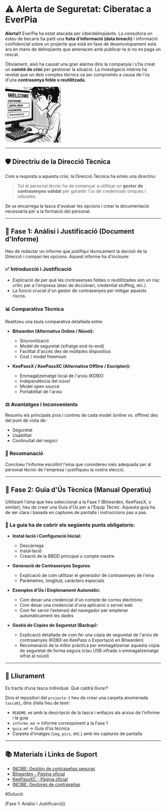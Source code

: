 # ⚠️ Alerta de Seguretat: Ciberatac a EverPia

**Alerta!!** EverPia ha estat atacada per ciberdelinqüents. La consultora on esteu de becaris ha patit una **fuita d’informació (data breach)** i informació confidencial sobre un projecte que està en fase de desenvolupament està ara en mans de delinqüents que amenacen amb publicar-la si no es paga un rescat.

Òbviament, això ha causat una gran alarma dins la companyia i s’ha creat un **comitè de crisi** per gestionar la situació. La investigació interna ha revelat que un dels comptes tècnics va ser compromès a causa de l'ús d'una **contrasenya feble o reutilitzada**.

![ujjuuj](img.png)

---

## 🛡️ Directriu de la Direcció Tècnica

Com a resposta a aquesta crisi, la Direcció Tècnica ha emès una directriu:

> Tot el personal tècnic ha de començar a utilitzar un **gestor de contrasenyes validat** per garantir l'ús de credencials úniques i robustes.

Se us encarrega la tasca d'avaluar les opcions i crear la documentació necessària per a la formació del personal.

---

## 📄 Fase 1: Anàlisi i Justificació (Document d'Informe)

Heu de redactar un informe que justifiqui tècnicament la decisió de la Direcció i compari les opcions. Aquest informe ha d'incloure:

### ✅ Introducció i Justificació

- Explicació de per què les contrasenyes febles o reutilitzades són un risc crític per a l'empresa (atac de diccionari, credential stuffing, etc.).
- La funció crucial d'un gestor de contrasenyes per mitigar aquests riscos.

### 📊 Comparativa Tècnica

Realitzeu una taula comparativa detallada entre:

- **Bitwarden (Alternativa Online / Núvol):**
  - Sincronització
  - Model de seguretat (xifratge end-to-end)
  - Facilitat d'accés des de múltiples dispositius
  - Cost / model freemium

- **KeePassX / KeePassXC (Alternativa Offline / Escriptori):**
  - Emmagatzematge local de l'arxiu (KDBX)
  - Independència del núvol
  - Model open source
  - Portabilitat de l'arxiu

### ⚖️ Avantatges i Inconvenients

Resumiu els principals pros i contres de cada model (online vs. offline) des del punt de vista de:

- Seguretat
- Usabilitat
- Continuïtat del negoci

### 📝 Recomanació

Concloeu l'informe escollint l'eina que considereu més adequada per al personal tècnic de l'empresa i justifiqueu la vostra elecció.

---

## 🧰 Fase 2: Guia d'Ús Tècnica (Manual Operatiu)

Utilitzant l'eina que heu seleccionat a la Fase 1 (Bitwarden, KeePassX, o similar), heu de crear una Guia d'Ús per a l'Equip Tècnic. Aquesta guia ha de ser clara i basada en captures de pantalla i instruccions pas a pas.

### 🔧 La guia ha de cobrir els següents punts obligatoris:

- **Instal·lació i Configuració Inicial:**
  - Descàrrega
  - Instal·lació
  - Creació de la BBDD principal o compte mestre

- **Generació de Contrasenyes Segures:**
  - Explicació de com utilitzar el generador de contrasenyes de l'eina
  - Paràmetres, longitud, caràcters especials

- **Exemples d'Ús i Emplenament Automàtic:**
  - Com desar una credencial d'un compte de correu electrònic
  - Com desar una credencial d'una aplicació o servei web
  - Com fer servir l’extensió del navegador per emplenar automàticament les dades

- **Gestió de Còpies de Seguretat (Backup):**
  - Explicació detallada de com fer una còpia de seguretat de l'arxiu de contrasenyes (KDBX en KeePass o Exportació en Bitwarden)
  - Recomanació de la millor pràctica per emmagatzemar aquesta còpia de seguretat de forma segura (clau USB xifrada o emmagatzematge xifrat al núvol)

---

## 📁 Lliurament

Es tracta d’una tasca individual. Què caldrà lliurar?

Dins el repositori del `projecte-3` heu de crear una carpeta anomenada `tasca01`, dins d’ella heu de tenir:

- `README.md` amb la descripció de la tasca i enllaços als arxius de l’informe i la guia
- `informe.md` → Informe corresponent a la Fase 1
- `guia.md` → Guia d’ús tècnica
- Carpeta d’imatges (`img`, `pics`, etc.) amb les captures de pantalla

---

## 📚 Materials i Links de Suport

- [INCIBE: Gestión de contraseñas seguras](https://www.incibe.es/protege-tu-empresa/blog/gestion-contrasenas-seguras)
- [Bitwarden - Pàgina oficial](https://bitwarden.com)
- [KeePassXC - Pàgina oficial](https://keepassxc.org)
- [INCIBE: Gestores de contraseñas](https://www.incibe.es/protege-tu-empresa/blog/gestores-contrasenas)


#Solució

[Fase 1: Anàlisi i Justificació](
